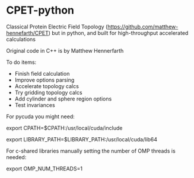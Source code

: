 # CPET-python

Classical Protein Electric Field Topology (https://github.com/matthew-hennefarth/CPET) but in python, and built for high-throughput accelerated calculations

Original code in C++ is by Matthew Hennerfarth

To do items:

- Finish field calculation
- Improve options parsing
- Accelerate topology calcs
- Try gridding topology calcs
- Add cylinder and sphere region options
- Test invariances

For pycuda you might need:

export CPATH=$CPATH:/usr/local/cuda/include

export LIBRARY_PATH=$LIBRARY_PATH:/usr/local/cuda/lib64

For c-shared libraries manually setting the number of OMP threads is needed: 

export OMP_NUM_THREADS=1

